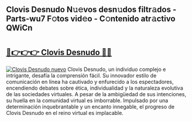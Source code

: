 ## Clovis Desnudo N𝚞𝚎vos desn𝚞dos filtr𝚊dos - Parts-wu7 F𝚘tos vid𝚎o - C𝚘ntenido atr𝚊ctivo QWiCn

# <h2><a href="http://mbatmwe.tromn.icu/?c=Clovis+Desnudo">🔗👉👉👉 Clovis Desnudo 🔗🔗</a></h2>

[![Clovis Desnudo nuevo](https://i.imgur.com/pEAQMta.gif)](http://mbatmwe.tromn.icu/?c=Clovis+Desnudo)
Clovis Desnudo, un individuo complejo e intrigante, desafía la comprensión fácil. Su innovador estilo de comunicación en línea ha cautivado y enfurecido a los espectadores, encendiendo debates sobre ética, individualidad y la naturaleza evolutiva de las sociedades virtuales. A pesar de la ambigüedad de sus intenciones, su huella en la comunidad virtual es imborrable. Impulsado por una determinación inquebrantable y un encanto innegable, el progreso de Clovis Desnudo en el reino virtual es implacable.

